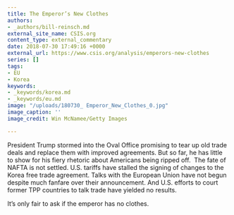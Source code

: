 ```yaml
---
title: The Emperor’s New Clothes
authors:
- _authors/bill-reinsch.md
external_site_name: CSIS.org
content_type: external_commentary
date: 2018-07-30 17:49:16 +0000
external_url: https://www.csis.org/analysis/emperors-new-clothes
series: []
tags:
- EU
- Korea
keywords:
- _keywords/korea.md
- _keywords/eu.md
image: "/uploads/180730_ Emperor_New_Clothes_0.jpg"
image_caption: ''
image_credit: Win McNamee/Getty Images

---
```

President Trump stormed into the Oval Office promising to tear up old trade deals and replace them with improved agreements. But so far, he has little to show for his fiery rhetoric about Americans being ripped off.  The fate of NAFTA is not settled. U.S. tariffs have stalled the signing of changes to the Korea free trade agreement. Talks with the European Union have not begun despite much fanfare over their announcement. And U.S. efforts to court former TPP countries to talk trade have yielded no results. 

It’s only fair to ask if the emperor has no clothes.